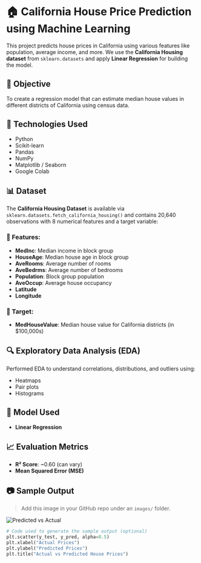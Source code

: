 # 🏠 California House Price Prediction using Machine Learning

This project predicts house prices in California using various features like population, average income, and more. We use the **California Housing dataset** from `sklearn.datasets` and apply **Linear Regression** for building the model.

## 📌 Objective

To create a regression model that can estimate median house values in different districts of California using census data.

## 🧠 Technologies Used

- Python
- Scikit-learn
- Pandas
- NumPy
- Matplotlib / Seaborn
- Google Colab

## 📊 Dataset

The **California Housing Dataset** is available via `sklearn.datasets.fetch_california_housing()` and contains 20,640 observations with 8 numerical features and a target variable:

### 🔹 Features:
- **MedInc**: Median income in block group
- **HouseAge**: Median house age in block group
- **AveRooms**: Average number of rooms
- **AveBedrms**: Average number of bedrooms
- **Population**: Block group population
- **AveOccup**: Average house occupancy
- **Latitude**
- **Longitude**

### 🎯 Target:
- **MedHouseValue**: Median house value for California districts (in $100,000s)

## 🔍 Exploratory Data Analysis (EDA)

Performed EDA to understand correlations, distributions, and outliers using:
- Heatmaps
- Pair plots
- Histograms

## 🤖 Model Used

- **Linear Regression**

## 📈 Evaluation Metrics

- **R² Score**: ~0.60 (can vary)
- **Mean Squared Error (MSE)**

## 📷 Sample Output

> Add this image in your GitHub repo under an `images/` folder.

![Predicted vs Actual](images/predicted_vs_actual.png)

```python
# Code used to generate the sample output (optional)
plt.scatter(y_test, y_pred, alpha=0.5)
plt.xlabel("Actual Prices")
plt.ylabel("Predicted Prices")
plt.title("Actual vs Predicted House Prices")
